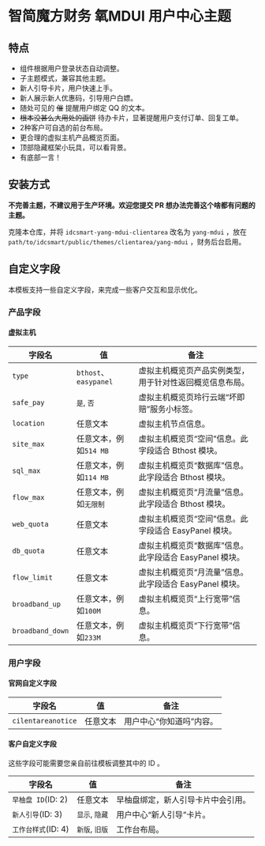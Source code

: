 # 智简魔方财务 氧MDUI 用户中心主题

## 特点

- 组件根据用户登录状态自动调整。
- 子主题模式，兼容其他主题。
- 新人引导卡片，用户快速上手。
- 新人展示新人优惠码，引导用户白嫖。
- 随处可见的 ~~催~~ 提醒用户绑定 QQ 的文本。
- ~~根本没甚么大用处的画饼~~ 待办卡片，显著提醒用户支付订单、回复工单。
- 2种客户可自选的前台布局。
- 更合理的虚拟主机产品概览页面。
- 顶部隐藏框架小玩具，可以看背景。
- 有底部一言！

## 安装方式

**不完善主题，不建议用于生产环境。欢迎您提交 PR 想办法完善这个啥都有问题的主题。**

克隆本仓库，并将 `idcsmart-yang-mdui-clientarea` 改名为 `yang-mdui` ，放在 `path/to/idcsmart/public/themes/clientarea/yang-mdui` ，财务后台启用。

## 自定义字段

本模板支持一些自定义字段，来完成一些客户交互和显示优化。

### 产品字段

#### 虚拟主机

|字段名|值|备注|
|---|---|---|
|`type`|`bthost`、`easypanel`|虚拟主机概览页产品实例类型，用于针对性返回概览信息布局。|
|`safe_pay`|`是`, `否`|虚拟主机概览页玲行云端“坏即赔”服务小标签。|
|`location`|任意文本|虚拟主机节点信息。|
|`site_max`|任意文本，例如`514 MB`|虚拟主机概览页“空间”信息。此字段适合 Bthost 模块。|
|`sql_max`|任意文本，例如`114 MB`|虚拟主机概览页“数据库”信息。此字段适合 Bthost 模块。|
|`flow_max`|任意文本，例如`无限制`|虚拟主机概览页“月流量”信息。此字段适合 Bthost 模块。|
|`web_quota`|任意文本|虚拟主机概览页“空间”信息。此字段适合 EasyPanel 模块。|
|`db_quota`|任意文本|虚拟主机概览页“数据库”信息。此字段适合 EasyPanel 模块。|
|`flow_limit`|任意文本|虚拟主机概览页“月流量”信息。此字段适合 EasyPanel 模块。|
|`broadband_up`|任意文本，例如`100M`|虚拟主机概览页“上行宽带”信息。|
|`broadband_down`|任意文本，例如`233M`|虚拟主机概览页“下行宽带”信息。|

### 用户字段

#### 官网自定义字段

|字段名|值|备注|
|---|---|---|
|`cilentareanotice`|任意文本|用户中心“你知道吗”内容。|

#### 客户自定义字段

这些字段可能需要您亲自前往模板调整其中的 ID 。

|字段名|值|备注|
|---|---|---|
|`早柚盘 ID`(ID: 2)|任意文本|早柚盘绑定，新人引导卡片中会引用。|
|`新人引导`(ID: 3)|`显示`, `隐藏`|用户中心“新人引导”卡片。|
|`工作台样式`(ID: 4)|`新版`, `旧版`|工作台布局。|